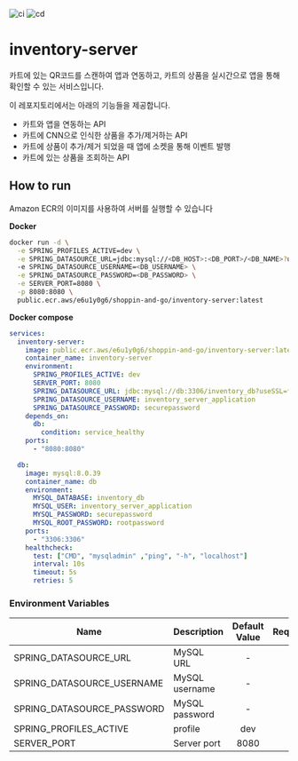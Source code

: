 ![ci](https://github.com/shoppin-and-go/inventory-server/actions/workflows/integration.yml/badge.svg?branch=main)
![cd](https://github.com/shoppin-and-go/inventory-server/actions/workflows/deployment.yml/badge.svg?branch=main)

# inventory-server
카트에 있는 QR코드를 스캔하여 앱과 연동하고, 카트의 상품을 실시간으로 앱을 통해 확인할 수 있는 서비스입니다.

이 레포지토리에서는 아래의 기능들을 제공합니다.
- 카트와 앱을 연동하는 API
- 카트에 CNN으로 인식한 상품을 추가/제거하는 API
- 카트에 상품이 추가/제거 되었을 때 앱에 소켓을 통해 이벤트 발행
- 카트에 있는 상품을 조회하는 API

## How to run
Amazon ECR의 이미지를 사용하여 서버를 실행할 수 있습니다

**Docker**
```bash
docker run -d \
  -e SPRING_PROFILES_ACTIVE=dev \
  -e SPRING_DATASOURCE_URL=jdbc:mysql://<DB_HOST>:<DB_PORT>/<DB_NAME>?useSSL=false&allowPublicKeyRetrieval=true&serverTimezone=UTC&characterEncoding=UTF-8 \
  -e SPRING_DATASOURCE_USERNAME=<DB_USERNAME> \
  -e SPRING_DATASOURCE_PASSWORD=<DB_PASSWORD> \
  -e SERVER_PORT=8080 \
  -p 8080:8080 \
  public.ecr.aws/e6u1y0g6/shoppin-and-go/inventory-server:latest
```

**Docker compose**
```yaml
services:
  inventory-server:
    image: public.ecr.aws/e6u1y0g6/shoppin-and-go/inventory-server:latest
    container_name: inventory-server
    environment:
      SPRING_PROFILES_ACTIVE: dev
      SERVER_PORT: 8080
      SPRING_DATASOURCE_URL: jdbc:mysql://db:3306/inventory_db?useSSL=false&allowPublicKeyRetrieval=true&serverTimezone=UTC&characterEncoding=UTF-8
      SPRING_DATASOURCE_USERNAME: inventory_server_application
      SPRING_DATASOURCE_PASSWORD: securepassword
    depends_on:
      db:
        condition: service_healthy
    ports:
      - "8080:8080"

  db:
    image: mysql:8.0.39
    container_name: db
    environment:
      MYSQL_DATABASE: inventory_db
      MYSQL_USER: inventory_server_application
      MYSQL_PASSWORD: securepassword
      MYSQL_ROOT_PASSWORD: rootpassword
    ports:
      - "3306:3306"
    healthcheck:
      test: ["CMD", "mysqladmin" ,"ping", "-h", "localhost"]
      interval: 10s
      timeout: 5s
      retries: 5
```

### Environment Variables
| Name                       | Description    | Default Value | Required |
|----------------------------|----------------|:-------------:|:--------:|
| SPRING_DATASOURCE_URL      | MySQL URL      |       -       |    O     |  
| SPRING_DATASOURCE_USERNAME | MySQL username |       -       |    O     | 
| SPRING_DATASOURCE_PASSWORD | MySQL password |       -       |    O     |
| SPRING_PROFILES_ACTIVE     | profile        |      dev      |    X     |
| SERVER_PORT                | Server port    |     8080      |    X     |
